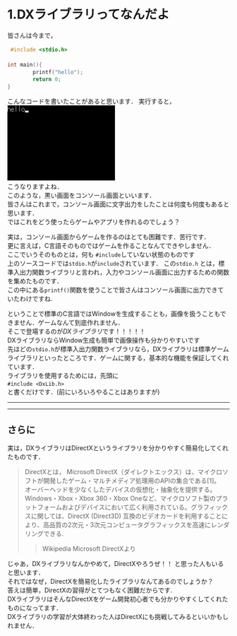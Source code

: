 # 1.DXライブラリってなんだよ
皆さんは今まで，  
``` C
 #include <stdio.h>

int main(){
        printf("hello");
        return 0;
}
```
こんなコードを書いたことがあると思います．
実行すると，  
!["実行結果"](Image/helloResult.png )  
こうなりますよね．  
このような，黒い画面をコンソール画面といいます．  
皆さんはこれまで，コンソール画面に文字出力をしたことは何度も何度もあると思います．  
ではこれをどう使ったらゲームやアプリを作れるのでしょう？  

実は，コンソール画面からゲームを作るのはとても困難です．苦行です．  
更に言えば，C言語そのものではゲームを作ることなんてできやしません．  
ここでいうそのものとは，何も `#include`していない状態のものです  
上のソースコードでは`stdio.h`が`include`されています．
この`stdio.h` とは，標準入出力関数ライブラリと言われ，入力やコンソール画面に出力するための関数を集めたものです．  
この中にある`printf()`関数を使うことで皆さんはコンソール画面に出力できていたわけですね.   

ということで標準のC言語ではWindowを生成することも，画像を扱うこともできません．ゲームなんて到底作れません．  
そこで登場するのが*DXライブラリ*です！！！！！  
DXライブラリならWindow生成も簡単で画像操作も分かりやすいです  
先ほどの`stdio.h`が標準入出力関数ライブラリなら，DXライブラリは標準ゲームライブラリといったところです．ゲームに関する，基本的な機能を保証してくれています．  
ライブラリを使用するためには，先頭に  
 `#include <DxLib.h>`  
と書くだけです．(前にいろいろやることはありますが)
***
***
## さらに
実は，DXライブラリはDirectXというライブラリを分かりやすく簡易化してくれたものです．  
>DirectXとは， Microsoft DirectX（ダイレクトエックス）は、マイクロソフトが開発したゲーム・マルチメディア処理用のAPIの集合である[1]。  
オーバーヘッドを少なくしたデバイスの仮想化・抽象化を提供する。Windows・Xbox・Xbox 360・Xbox Oneなど、マイクロソフト製のプラットフォームおよびデバイスにおいて広く利用されている。グラフィックスに関しては、DirectX (Direct3D) 互換のビデオカードを利用することにより、高品質の2次元・3次元コンピュータグラフィックスを高速にレンダリングできる.
>>Wikipedia Microsoft DirectXより

じゃあ，DXライブラリなんかやめて，DirectXやろうぜ！！ と思った人もいると思います．  
それではなぜ，DirectXを簡易化したライブラリなんてあるのでしょうか？  
答えは簡単，DirectXの習得がとてつもなく困難だからです.   
DXライブラリはそんなDirectXをゲーム開発初心者でも分かりやすくしてくれたものになってます．  
DXライブラリの学習が大体終わった人はDirectXにも挑戦してみるといいかもしれません．  